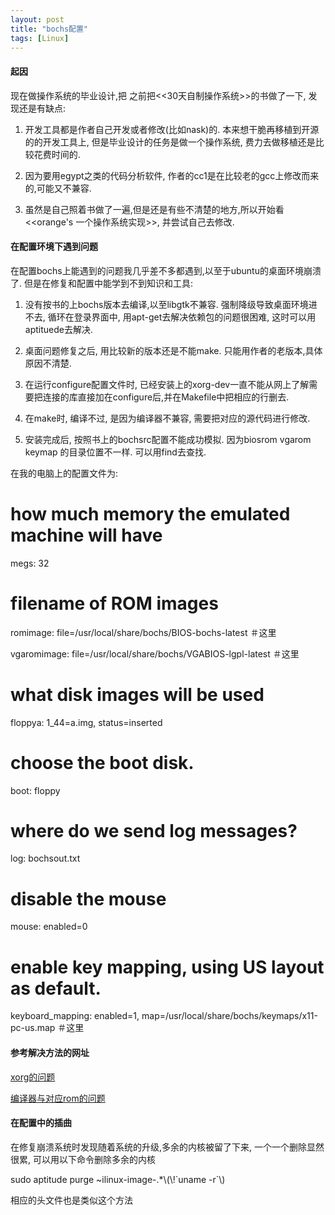 ```yaml
---
layout: post
title: "bochs配置"
tags: [Linux]
---
```

#### 起因 ####

现在做操作系统的毕业设计,把 之前把<<30天自制操作系统>>的书做了一下, 发现还是有缺点:

1. 开发工具都是作者自己开发或者修改(比如nask)的. 本来想干脆再移植到开源的的开发工具上, 但是毕业设计的任务是做一个操作系统, 费力去做移植还是比较花费时间的.

2. 因为要用egypt之类的代码分析软件, 作者的cc1是在比较老的gcc上修改而来的,可能又不兼容.

3. 虽然是自己照着书做了一遍,但是还是有些不清楚的地方,所以开始看<<orange's 一个操作系统实现>>, 并尝试自己去修改.

#### 在配置环境下遇到问题 ####

在配置bochs上能遇到的问题我几乎差不多都遇到,以至于ubuntu的桌面环境崩溃了. 但是在修复和配置中能学到不到知识和工具:

1. 没有按书的上bochs版本去编译,以至libgtk不兼容. 强制降级导致桌面环境进不去, 循环在登录界面中, 用apt-get去解决依赖包的问题很困难, 这时可以用aptituede去解决.

2. 桌面问题修复之后, 用比较新的版本还是不能make. 只能用作者的老版本,具体原因不清楚.

3. 在运行configure配置文件时, 已经安装上的xorg-dev一直不能从网上了解需要把连接的库直接加在configure后,并在Makefile中把相应的行删去.

4. 在make时, 编译不过, 是因为编译器不兼容, 需要把对应的源代码进行修改.

5. 安装完成后, 按照书上的bochsrc配置不能成功模拟. 因为biosrom vgarom keymap 的目录位置不一样. 可以用find去查找. 

在我的电脑上的配置文件为:

 # how much memory the emulated machine will have

 megs: 32

 # filename of ROM images
 
 romimage: file=/usr/local/share/bochs/BIOS-bochs-latest          ＃这里
 
 vgaromimage: file=/usr/local/share/bochs/VGABIOS-lgpl-latest     ＃这里

 # what disk images will be used
 
 floppya: 1_44=a.img, status=inserted

 # choose the boot disk.
 
 boot: floppy

 # where do we send log messages?
 
 log: bochsout.txt

 # disable the mouse
 
 mouse: enabled=0

 # enable key mapping, using US layout as default.
 
 keyboard_mapping: enabled=1, map=/usr/local/share/bochs/keymaps/x11-pc-us.map   ＃这里 

#### 参考解决方法的网址 ####

[xorg的问题](http://blog.csdn.net/gyfxo/article/details/8267213)

[编译器与对应rom的问题](http://forum.ubuntu.org.cn/viewtopic.php?f=65&t=177608)

#### 在配置中的插曲 ####

在修复崩溃系统时发现随着系统的升级,多余的内核被留了下来, 一个一个删除显然很累, 可以用以下命令删除多余的内核

sudo aptitude purge ~ilinux-image-.\*\\(\\!\`uname -r\`\\)

相应的头文件也是类似这个方法
